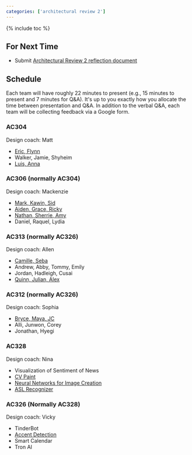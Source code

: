```yaml
---
categories: ['architectural review 2']
---
```


{% include toc %}

## For Next Time
* Submit [Architectural Review 2 reflection document](/assignments/final-project#architectural-review)

## Schedule

Each team will have roughly 22 minutes to present (e.g., 15 minutes to present and 7 minutes for Q&A).  It's up to you exactly how you allocate the time between presentation and Q&A.  In addition to the verbal Q&A, each team will be collecting feedback via a Google form.

### AC304
Design coach: Matt
* [Eric, Flynn](https://docs.google.com/forms/d/e/1FAIpQLScD06e-gamzOc-sCpnvrNjI9wq-_ypmAEK9xIFjc-McjhTTmg/viewform?usp=sf_link)
* Walker, Jamie, Shyheim
* [Luis, Anna](https://docs.google.com/forms/d/e/1FAIpQLScPtPkxNroBlK7_1qDo9FdRXkASxledyChX_rLFe65vazWGCw/viewform)

### AC306 (normally AC304)
Design coach: Mackenzie
* [Mark, Kawin, Sid](https://goo.gl/forms/aLUZauZnVNs0hYRJ2)
* [Aiden, Grace, Ricky](https://docs.google.com/forms/d/e/1FAIpQLSecYHpADaLhBZVPK_Jrh_o6lmdERM00MqzOi3xppguAi1IiDQ/viewform?c=0&w=1)
* [Nathan, Sherrie, Amy](https://docs.google.com/forms/d/e/1FAIpQLSdDumK3AAqetfKsMcBa6oK0_KcIQg-S_ZD1vhA9R23RfPmrMg/viewform?usp=sf_link)
* Daniel, Raquel, Lydia

### AC313 (normally AC326)
Design coach: Allen
* [Camille, Seba](https://docs.google.com/forms/d/e/1FAIpQLSdv_rB8TdcH3Aj2d4GSalP3EzVNHWD3KoPWEHP7k4vpsfe6zw/viewform)
* Andrew, Abby, Tommy, Emily
* Jordan, Hadleigh, Cusai
* [Quinn, Julian, Alex](https://goo.gl/forms/vgu9Gc1gr18AK8oz2)

### AC312 (normally AC326)
Design coach: Sophia
* [Bryce, Maya, JC](https://docs.google.com/forms/d/e/1FAIpQLScOHspM8KKcb9aIBo8XZng_BfZtbIQNODxD8nPlQ1_LVrgQWw/viewform?usp=sf_link)
* Alli, Junwon, Corey
* Jonathan, Hyegi

### AC328
Design coach: Nina
* Visualization of Sentiment of News
* [CV Paint](https://docs.google.com/forms/d/e/1FAIpQLSegHjB33R3u-yrUQIgxGEdpDiUkhb4iQc1iue7WB3DVq2U8kw/viewform)
* [Neural Networks for Image Creation](https://goo.gl/forms/cSKupNh2nNpjVwcS2)
* [ASL Recognizer](https://goo.gl/forms/9jtLsnUOVa0zItuc2)

### AC326 (Normally AC328)
Design coach: Vicky
* TinderBot
* [Accent Detection](https://docs.google.com/forms/d/e/1FAIpQLSfQoZTmvp-cyCjwNn20DoibeI5W-xFI1h3ItHqe9ESl-rZ1CA/viewform)
* Smart Calendar
* Tron AI
